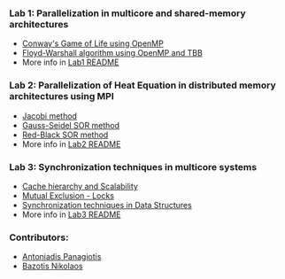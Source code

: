 ### __Lab 1:__ Parallelization in multicore and shared-memory architectures

- [Conway's Game of Life using OpenMP](./Lab1/ex1)
- [Floyd-Warshall algorithm using OpenMP and TBB](./Lab1/ex2)
- More info in [Lab1 README](./Lab1/README.md)


### __Lab 2:__ Parallelization of Heat Equation in distributed memory architectures using MPI

- [Jacobi method](./Lab2)
- [Gauss-Seidel SOR method](./Lab2)
- [Red-Black SOR method](./Lab2)
- More info in [Lab2 README](./Lab2/README.md)


### __Lab 3:__ Synchronization techniques in multicore systems

- [Cache hierarchy and Scalability](./Lab3/ex1-cache)
- [Mutual Exclusion - Locks](./Lab3/ex2-lock)
- [Synchronization techniques in Data Structures](./Lab3/ex3-ds)
- More info in [Lab3 README](./Lab3/README.md)


### Contributors:
- [Antoniadis Panagiotis](https://github.com/PanosAntoniadis)
- [Bazotis Nikolaos](https://github.com/Nick-Buzz)

